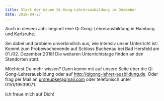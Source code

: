 ```yaml
---
title: Start der neuen Qi-Gong-Lehrerausbildung im Dezember
date: 2018-04-27
---
```

Auch in diesem Jahr beginnt eine Qi Gong-Lehrerausbildung in Hamburg und Karlsruhe.

Sei dabei und probiere unverbindlich aus, wie intensiv unser Unterricht ist: Kommt zum Probewochenende auf Schloss Buchenau bei Bad Hersfeld am 01./02. Dezember 2018!
Die weiteren Unterrichtstage finden an den Standorten statt.

Möchtest Du mehr wissen? Dann komm mit auf unsere Seite über die Qi Gong-Lehrerausbildung oder auf <http://qigong-lehrer-ausbildung.de>.
Oder frag per Mail an <ursreupke@gmail.com> oder telefonisch unter 0151/19539071.

Ich freue mich auf Dich!